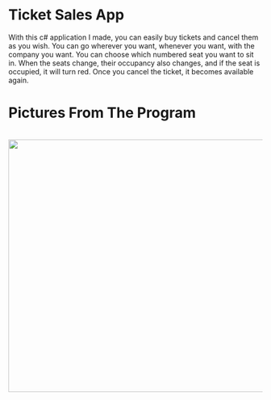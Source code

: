 # Ticket Sales App
With this c# application I made, you can easily buy tickets and cancel them as you wish. You can go wherever you want, whenever you want, with the company you want. You can choose which numbered seat you want to sit in. When the seats change, their occupancy also changes, and if the seat is occupied, it will turn red. Once you cancel the ticket, it becomes available again.

# Pictures From The Program
<br>
<img src="https://user-images.githubusercontent.com/73967761/169712343-7b62dbaa-aeed-4710-90b9-4e2ec4ba0d52.gif" width="800" height="500"/>
